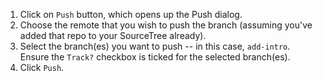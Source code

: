 
1. Click on `Push` button, which opens up the Push dialog.
1. Choose the remote that you wish to push the branch (assuming you've added that repo to your SourceTree already).
1. Select the branch(es) you want to push -- in this case, `add-intro`.<br>
   Ensure the `Track?` checkbox is ticked for the selected branch(es).
1. Click `Push`.

<pic src="images/pushBranchToFork.png" height="300" />
<p/>


